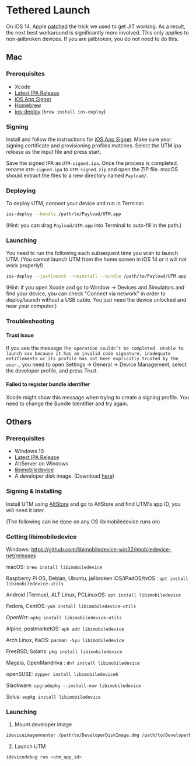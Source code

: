 # Tethered Launch

On iOS 14, Apple [patched][1] the trick we used to get JIT working. As a result, the next best workaround is significantly more involved. This only applies to non-jailbroken devices. If you are jailbroken, you do not need to do this.

## Mac

### Prerequisites

* Xcode
* [Latest IPA Release][3]
* [iOS App Signer][4]
* [Homebrew][2]
* [ios-deploy][5] (`brew install ios-deploy`)

### Signing

Install and follow the instructions for [iOS App Signer][4]. Make sure your signing certificate and provisioning profiles matches. Select the UTM.ipa release as the input file and press start.

Save the signed IPA as `UTM-signed.ipa`. Once the process is completed, rename `UTM-signed.ipa` to `UTM-signed.zip` and open the ZIP file. macOS should extract the files to a new directory named `Payload/`.

### Deploying

To deploy UTM, connect your device and run in Terminal:

```sh
ios-deploy --bundle /path/to/Payload/UTM.app
```

(Hint: you can drag `Payload/UTM.app` into Terminal to auto-fill in the path.)

### Launching

You need to run the following each subsequent time you wish to launch UTM. (You cannot launch UTM from the home screen in iOS 14 or it will not work properly!)

```sh
ios-deploy --justlaunch --noinstall --bundle /path/to/Payload/UTM.app
```

(Hint: if you open Xcode and go to Window -> Devices and Simulators and find your device, you can check "Connect via network" in order to deploy/launch without a USB cable. You just need the device unlocked and near your computer.)

### Troubleshooting

#### Trust issue

If you see the message `The operation couldn’t be completed. Unable to launch xxx because it has an invalid code signature, inadequate entitlements or its profile has not been explicitly trusted by the user.`, you need to open Settings -> General -> Device Management, select the developer profile, and press Trust.

#### Failed to register bundle identifier

Xcode might show this message when trying to create a signing profile. You need to change the Bundle Identifier and try again.

[1]: https://github.com/utmapp/UTM/issues/397
[2]: https://brew.sh
[3]: https://github.com/utmapp/UTM/releases
[4]: https://dantheman827.github.io/ios-app-signer/
[5]: https://github.com/ios-control/ios-deploy

## Others

### Prerequisites

- Windows 10
- [Latest IPA Release][3]
- AltServer on Windows
- [libimobiledevice](https://github.com/libimobiledevice/libimobiledevice) 
- A developer disk image. (Download [here](https://github.com/xushuduo/Xcode-iOS-Developer-Disk-Image/releases))

### Signing & Installing

Install UTM using [AltStore](https://altstore.io) and go to AltStore and find UTM's app ID, you will need it later.

(The following can be done on any OS libimobiledevice runs on)
### Getting libimobiledevice

Windows: https://github.com/libimobiledevice-win32/imobiledevice-net/releases

macOS: `brew install libimobiledevice`

Raspberry Pi OS, Debian, Ubuntu, jailbroken iOS/iPadOS/tvOS : `apt install libimobiledevice-utils`

Android (Termux), ALT Linux, PCLinuxOS: `apt install libimobiledevice`

Fedora, CentOS: `yum install libimobiledevice-utils`

OpenWrt: `opkg install libimobiledevice-utils`

Alpine, postmarketOS: `apk add libimobiledevice`

Arch Linux, KaOS: `pacman -Syu libimobiledevice`

FreeBSD, Solaris: `pkg install libimobiledevice`

Mageia, OpenMandriva : `dnf install libimobiledevice`

openSUSE: `zypper install libimobiledevice6`

Slackware: `upgradepkg --install-new libimobiledevice`

Solus: `eopkg install libimobiledevice`
### Launching

1. Mount developer image
```sh
ideviceimagemounter /path/to/DeveloperDiskImage.dmg /path/to/DeveloperDiskImage.dmg.signature
```
2. Launch UTM
```sh
idevicedebug run <utm_app_id>
```
